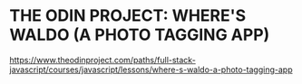 # THE ODIN PROJECT: WHERE'S WALDO (A PHOTO TAGGING APP)
https://www.theodinproject.com/paths/full-stack-javascript/courses/javascript/lessons/where-s-waldo-a-photo-tagging-app